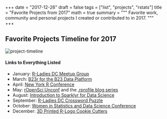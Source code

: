 +++
date = "2017-12-26"
draft = false
tags = ["list", "projects", "rstats"]
title = "Favorite Projects from 2017"
math = true
summary = """
Favorite work, community and personal projects I created or contributed to in 2017.
"""
+++

## Favorite Projects Timeline for 2017


![project-timeline](/img/2017_Projects.jpg)

#### Links to Everything Listed
- January: [R-Ladies DC Meetup Group](https://www.meetup.com/rladies-dc/)
- March: [B23r for the B23 Data Platform](https://platform.b23.io/)
- April: [New York R Conference](http://www.rstats.nyc/2017)
- May: [rOpenSci Unconf](http://unconf17.ropensci.org/) and the [.rprofile blog series](https://ropensci.org/blog/)
- August: [Introduction to Sparklyr for Data Science](https://www.safaribooksonline.com/library/view/introduction-to-sparklyr/9781491996508/)
- September: [R-Ladies DC Crossword Puzzle](https://github.com/rladies/meetup-presentations_dc/blob/master/NetworkingCrosswordPuzzle-2017/R-Ladies%20Crossword%20Puzzle%20Challenge.pdf)
- October: [Women in Statistics and Data Science Conference](https://ww2.amstat.org/meetings/wsds/2017/)
- December: [3D Printed R-Logo Cookie Cutters](https://www.etsy.com/listing/562883124/r-logo-cookie-cutter?show_sold_out_detail=1)

